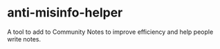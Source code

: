 # anti-misinfo-helper
A tool to add to Community Notes to improve efficiency and help people write notes.
